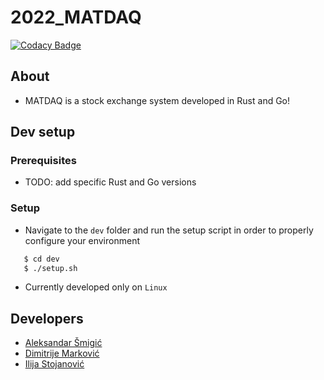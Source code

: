 # 2022_MATDAQ

[![Codacy Badge](https://api.codacy.com/project/badge/Grade/671bfd1715484de7b05928a0cc33991b)](https://app.codacy.com/gh/matf-pp/2022_MATDAQ?utm_source=github.com&utm_medium=referral&utm_content=matf-pp/2022_MATDAQ&utm_campaign=Badge_Grade_Settings)

## About

- MATDAQ is a stock exchange system developed in Rust and Go!

## Dev setup

### Prerequisites

- TODO: add specific Rust and Go versions

### Setup

- Navigate to the `dev` folder and run the setup script in order to properly configure your environment 

```bash
   $ cd dev 
   $ ./setup.sh
```
- Currently developed only on `Linux`

## Developers

- [Aleksandar Šmigić](https://github.com/smiga287)
- [Dimitrije Marković](https://github.com/dimitrijemarkovic)
- [Ilija Stojanović](https://github.com/ilija-s)

